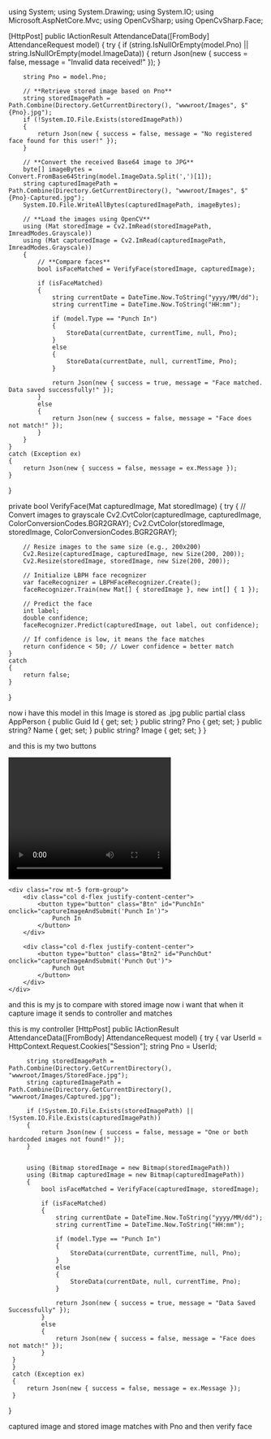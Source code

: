using System;
using System.Drawing;
using System.IO;
using Microsoft.AspNetCore.Mvc;
using OpenCvSharp;
using OpenCvSharp.Face;

[HttpPost]
public IActionResult AttendanceData([FromBody] AttendanceRequest model)
{
    try
    {
        if (string.IsNullOrEmpty(model.Pno) || string.IsNullOrEmpty(model.ImageData))
        {
            return Json(new { success = false, message = "Invalid data received!" });
        }

        string Pno = model.Pno;

        // **Retrieve stored image based on Pno**
        string storedImagePath = Path.Combine(Directory.GetCurrentDirectory(), "wwwroot/Images", $"{Pno}.jpg");
        if (!System.IO.File.Exists(storedImagePath))
        {
            return Json(new { success = false, message = "No registered face found for this user!" });
        }

        // **Convert the received Base64 image to JPG**
        byte[] imageBytes = Convert.FromBase64String(model.ImageData.Split(',')[1]);
        string capturedImagePath = Path.Combine(Directory.GetCurrentDirectory(), "wwwroot/Images", $"{Pno}-Captured.jpg");
        System.IO.File.WriteAllBytes(capturedImagePath, imageBytes);

        // **Load the images using OpenCV**
        using (Mat storedImage = Cv2.ImRead(storedImagePath, ImreadModes.Grayscale))
        using (Mat capturedImage = Cv2.ImRead(capturedImagePath, ImreadModes.Grayscale))
        {
            // **Compare faces**
            bool isFaceMatched = VerifyFace(storedImage, capturedImage);

            if (isFaceMatched)
            {
                string currentDate = DateTime.Now.ToString("yyyy/MM/dd");
                string currentTime = DateTime.Now.ToString("HH:mm");

                if (model.Type == "Punch In")
                {
                    StoreData(currentDate, currentTime, null, Pno);
                }
                else
                {
                    StoreData(currentDate, null, currentTime, Pno);
                }

                return Json(new { success = true, message = "Face matched. Data saved successfully!" });
            }
            else
            {
                return Json(new { success = false, message = "Face does not match!" });
            }
        }
    }
    catch (Exception ex)
    {
        return Json(new { success = false, message = ex.Message });
    }
}


private bool VerifyFace(Mat capturedImage, Mat storedImage)
{
    try
    {
        // Convert images to grayscale
        Cv2.CvtColor(capturedImage, capturedImage, ColorConversionCodes.BGR2GRAY);
        Cv2.CvtColor(storedImage, storedImage, ColorConversionCodes.BGR2GRAY);

        // Resize images to the same size (e.g., 200x200)
        Cv2.Resize(capturedImage, capturedImage, new Size(200, 200));
        Cv2.Resize(storedImage, storedImage, new Size(200, 200));

        // Initialize LBPH face recognizer
        var faceRecognizer = LBPHFaceRecognizer.Create();
        faceRecognizer.Train(new Mat[] { storedImage }, new int[] { 1 });

        // Predict the face
        int label;
        double confidence;
        faceRecognizer.Predict(capturedImage, out label, out confidence);

        // If confidence is low, it means the face matches
        return confidence < 50; // Lower confidence = better match
    }
    catch
    {
        return false;
    }
}



now i have this model in this Image is stored as .jpg 
public partial class AppPerson
{
    public Guid Id { get; set; }
    public string? Pno { get; set; }
    public string? Name { get; set; }
    public string? Image { get; set; }
}

and this is my two buttons 

<form asp-action="AttendanceData" id="form" asp-controller="Geo" method="post">
    <div class="form-group text-center">
        <video id="video" width="320" height="240" autoplay playsinline></video>
        <canvas id="canvas" style="display: none;"></canvas>
    </div>
    <input type="hidden" name="Type" id="EntryType" />

    <div class="row mt-5 form-group">
        <div class="col d-flex justify-content-center">
            <button type="button" class="Btn" id="PunchIn" onclick="captureImageAndSubmit('Punch In')">
                Punch In
            </button>
        </div>

        <div class="col d-flex justify-content-center">
            <button type="button" class="Btn2" id="PunchOut" onclick="captureImageAndSubmit('Punch Out')">
                Punch Out
            </button>
        </div>
    </div>
</form>
and this is my js to compare with stored image 
now i want that when it capture image it sends to controller and matches 
   <script>
       const video = document.getElementById("video");
       const canvas = document.getElementById("canvas");
       const EntryTypeInput = document.getElementById("EntryType");

       navigator.mediaDevices.getUserMedia({ video: { facingMode: "user" } })
           .then(function (stream) {
               video.srcObject = stream;
               video.play();
           })
           .catch(function (error) {
               console.error("Error accessing camera: ", error);
           });

   function captureImageAndSubmit(entryType) {
       EntryTypeInput.value = entryType;

       const context = canvas.getContext("2d");
       canvas.width = video.videoWidth;
       canvas.height = video.videoHeight;
       context.drawImage(video, 0, 0, canvas.width, canvas.height);

       const imageData = canvas.toDataURL("image/png");

       fetch("/Geo/AttendanceData", {
           method: "POST",
           headers: {
               "Content-Type": "application/json"
           },
           body: JSON.stringify({
               Type: entryType,
               ImageData: imageData
           })
       })
           .then(response => response.json())
           .then(data => {
               alert(data.message);
           })
           .catch(error => {
               console.error("Error:", error);
               alert("An error occurred while submitting the image.");
           });
   }

   </script>

this is my controller 
 [HttpPost]
 public IActionResult AttendanceData([FromBody] AttendanceRequest model)
 {
     try
     {
         var UserId = HttpContext.Request.Cookies["Session"];
         string Pno = UserId;


         string storedImagePath = Path.Combine(Directory.GetCurrentDirectory(), "wwwroot/Images/StoredFace.jpg");
         string capturedImagePath = Path.Combine(Directory.GetCurrentDirectory(), "wwwroot/Images/Captured.jpg");

         if (!System.IO.File.Exists(storedImagePath) || !System.IO.File.Exists(capturedImagePath))
         {
             return Json(new { success = false, message = "One or both hardcoded images not found!" });
         }

        
         using (Bitmap storedImage = new Bitmap(storedImagePath))
         using (Bitmap capturedImage = new Bitmap(capturedImagePath))
         {
             bool isFaceMatched = VerifyFace(capturedImage, storedImage);

             if (isFaceMatched)
             {
                 string currentDate = DateTime.Now.ToString("yyyy/MM/dd");
                 string currentTime = DateTime.Now.ToString("HH:mm");

                 if (model.Type == "Punch In")
                 {
                     StoreData(currentDate, currentTime, null, Pno);
                 }
                 else
                 {
                     StoreData(currentDate, null, currentTime, Pno);
                 }

                 return Json(new { success = true, message = "Data Saved Successfully" });
             }
             else
             {
                 return Json(new { success = false, message = "Face does not match!" });
             }
     }
     }
     catch (Exception ex)
     {
         return Json(new { success = false, message = ex.Message });
     }
 }

captured image and stored image matches with Pno and then verify face
